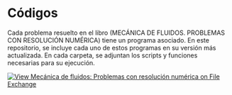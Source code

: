 # Códigos
Cada problema resuelto en el libro (MECÁNICA DE FLUIDOS. PROBLEMAS CON RESOLUCIÓN NUMÉRICA) tiene un programa asociado. En este repositorio, se incluye cada uno de estos programas en su versión más actualizada. 
En cada carpeta, se adjuntan los scripts y funciones necesarias para su ejecución. 

[![View Mecánica de fluidos: Problemas con resolución numérica on File Exchange](https://www.mathworks.com/matlabcentral/images/matlab-file-exchange.svg)](https://www.mathworks.com/matlabcentral/fileexchange/90536-mecanica-de-fluidos-problemas-con-resolucion-numerica)
